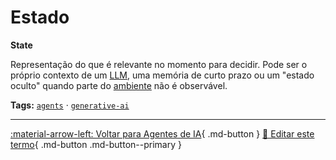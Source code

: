 # Estado

**State**

Representação do que é relevante no momento para decidir. Pode ser o próprio contexto de um [LLM](../ia-generativa/modelos-de-linguagem-grande-porte.md), uma memória de curto prazo ou um "estado oculto" quando parte do [ambiente](../agentes-ia/ambiente.md) não é observável.


**Tags:** [`agents`](../tags.md#agents) · [`generative-ai`](../tags.md#generative-ai)

---

[:material-arrow-left: Voltar para Agentes de IA](index.md){ .md-button }
[📝 Editar este termo](https://github.com/seu-usuario/glossario-ia/edit/main/glossario.yaml){ .md-button .md-button--primary }
